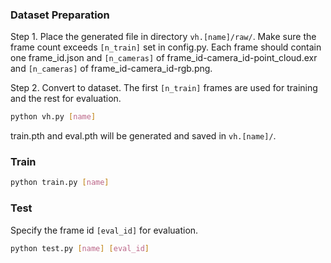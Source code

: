 ### Dataset Preparation

Step 1. Place the generated file in directory `vh.[name]/raw/`. Make sure the frame count exceeds `[n_train]` set in config.py. Each frame should contain one frame_id.json and `[n_cameras]` of frame_id-camera_id-point_cloud.exr and `[n_cameras]` of frame_id-camera_id-rgb.png.

Step 2. Convert to dataset. The first `[n_train]` frames are used for training and the rest for evaluation.

```bash
python vh.py [name]
```
train.pth and eval.pth will be generated and saved in `vh.[name]/`.


### Train

```bash
python train.py [name]
```

### Test

Specify the frame id `[eval_id]` for evaluation.

```bash
python test.py [name] [eval_id]
```